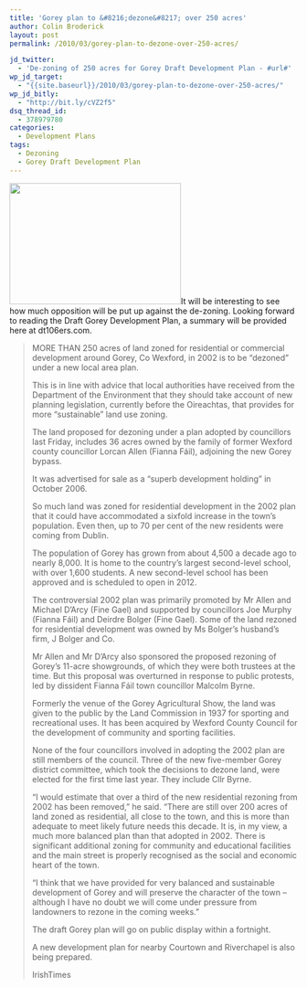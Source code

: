 ```yaml
---
title: 'Gorey plan to &#8216;dezone&#8217; over 250 acres'
author: Colin Broderick
layout: post
permalink: /2010/03/gorey-plan-to-dezone-over-250-acres/

jd_twitter:
  - 'De-zoning of 250 acres for Gorey Draft Development Plan - #url#'
wp_jd_target:
  - "{{site.baseurl}}/2010/03/gorey-plan-to-dezone-over-250-acres/"
wp_jd_bitly:
  - "http://bit.ly/cVZ2f5"
dsq_thread_id:
  - 378979780
categories:
  - Development Plans
tags:
  - Dezoning
  - Gorey Draft Development Plan
---
```

[<img class="alignleft size-medium wp-image-474" title="Gorey Development Plan" src="{{site.baseurl}}/wp-content/uploads/2010/03/GoreyDevPlan-300x212.jpg" alt="" width="300" height="212" />][1]It will be interesting to see how much opposition will be put up against the de-zoning. Looking forward to reading the Draft Gorey Development Plan, a summary will be provided here at dt106ers.com.

> MORE THAN 250 acres of land zoned for residential or commercial development around Gorey, Co Wexford, in 2002 is to be &#8220;dezoned&#8221; under a new local area plan.
> 
> This is in line with advice that local authorities have received from the Department of the Environment that they should take account of new planning legislation, currently before the Oireachtas, that provides for more &#8220;sustainable&#8221; land use zoning.
> 
> The land proposed for dezoning under a plan adopted by councillors last Friday, includes 36 acres owned by the family of former Wexford county councillor Lorcan Allen (Fianna Fáil), adjoining the new Gorey bypass.
> 
> It was advertised for sale as a &#8220;superb development holding&#8221; in October 2006.
> 
> So much land was zoned for residential development in the 2002 plan that it could have accommodated a sixfold increase in the town&#8217;s population. Even then, up to 70 per cent of the new residents were coming from Dublin.
> 
> The population of Gorey has grown from about 4,500 a decade ago to nearly 8,000. It is home to the country&#8217;s largest second-level school, with over 1,600 students. A new second-level school has been approved and is scheduled to open in 2012.
> 
> The controversial 2002 plan was primarily promoted by Mr Allen and Michael D&#8217;Arcy (Fine Gael) and supported by councillors Joe Murphy (Fianna Fáil) and Deirdre Bolger (Fine Gael). Some of the land rezoned for residential development was owned by Ms Bolger&#8217;s husband&#8217;s firm, J Bolger and Co.
> 
> Mr Allen and Mr D&#8217;Arcy also sponsored the proposed rezoning of Gorey&#8217;s 11-acre showgrounds, of which they were both trustees at the time. But this proposal was overturned in response to public protests, led by dissident Fianna Fáil town councillor Malcolm Byrne.
> 
> Formerly the venue of the Gorey Agricultural Show, the land was given to the public by the Land Commission in 1937 for sporting and recreational uses. It has been acquired by Wexford County Council for the development of community and sporting facilities.
> 
> None of the four councillors involved in adopting the 2002 plan are still members of the council. Three of the new five-member Gorey district committee, which took the decisions to dezone land, were elected for the first time last year. They include Cllr Byrne.
> 
> &#8220;I would estimate that over a third of the new residential rezoning from 2002 has been removed,&#8221; he said. &#8220;There are still over 200 acres of land zoned as residential, all close to the town, and this is more than adequate to meet likely future needs this decade. It is, in my view, a much more balanced plan than that adopted in 2002. There is significant additional zoning for community and educational facilities and the main street is properly recognised as the social and economic heart of the town.
> 
> &#8220;I think that we have provided for very balanced and sustainable development of Gorey and will preserve the character of the town &#8211; although I have no doubt we will come under pressure from landowners to rezone in the coming weeks.&#8221;
> 
> The draft Gorey plan will go on public display within a fortnight.
> 
> A new development plan for nearby Courtown and Riverchapel is also being prepared.
> 
> IrishTimes



 [1]: {{site.baseurl}}/wp-content/uploads/2010/03/GoreyDevPlan.jpg